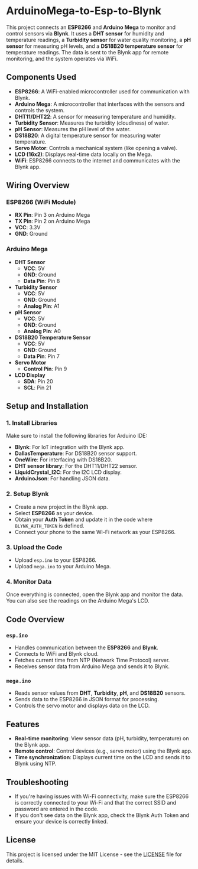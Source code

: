 # ArduinoMega-to-Esp-to-Blynk

This project connects an **ESP8266** and **Arduino Mega** to monitor and control sensors via **Blynk**. It uses a **DHT sensor** for humidity and temperature readings, a **Turbidity sensor** for water quality monitoring, a **pH sensor** for measuring pH levels, and a **DS18B20 temperature sensor** for temperature readings. The data is sent to the Blynk app for remote monitoring, and the system operates via WiFi.

## Components Used

- **ESP8266**: A WiFi-enabled microcontroller used for communication with Blynk.
- **Arduino Mega**: A microcontroller that interfaces with the sensors and controls the system.
- **DHT11/DHT22**: A sensor for measuring temperature and humidity.
- **Turbidity Sensor**: Measures the turbidity (cloudiness) of water.
- **pH Sensor**: Measures the pH level of the water.
- **DS18B20**: A digital temperature sensor for measuring water temperature.
- **Servo Motor**: Controls a mechanical system (like opening a valve).
- **LCD (16x2)**: Displays real-time data locally on the Mega.
- **WiFi**: ESP8266 connects to the internet and communicates with the Blynk app.

## Wiring Overview

### ESP8266 (WiFi Module)
- **RX Pin**: Pin 3 on Arduino Mega
- **TX Pin**: Pin 2 on Arduino Mega
- **VCC**: 3.3V
- **GND**: Ground

### Arduino Mega
- **DHT Sensor**
  - **VCC**: 5V
  - **GND**: Ground
  - **Data Pin**: Pin 8
- **Turbidity Sensor**
  - **VCC**: 5V
  - **GND**: Ground
  - **Analog Pin**: A1
- **pH Sensor**
  - **VCC**: 5V
  - **GND**: Ground
  - **Analog Pin**: A0
- **DS18B20 Temperature Sensor**
  - **VCC**: 5V
  - **GND**: Ground
  - **Data Pin**: Pin 7
- **Servo Motor**
  - **Control Pin**: Pin 9
- **LCD Display**
  - **SDA**: Pin 20
  - **SCL**: Pin 21

## Setup and Installation

### 1. Install Libraries

Make sure to install the following libraries for Arduino IDE:
- **Blynk**: For IoT integration with the Blynk app.
- **DallasTemperature**: For DS18B20 sensor support.
- **OneWire**: For interfacing with DS18B20.
- **DHT sensor library**: For the DHT11/DHT22 sensor.
- **LiquidCrystal_I2C**: For the I2C LCD display.
- **ArduinoJson**: For handling JSON data.

### 2. Setup Blynk
- Create a new project in the Blynk app.
- Select **ESP8266** as your device.
- Obtain your **Auth Token** and update it in the code where `BLYNK_AUTH_TOKEN` is defined.
- Connect your phone to the same Wi-Fi network as your ESP8266.

### 3. Upload the Code
- Upload `esp.ino` to your ESP8266.
- Upload `mega.ino` to your Arduino Mega.

### 4. Monitor Data
Once everything is connected, open the Blynk app and monitor the data. You can also see the readings on the Arduino Mega's LCD.

## Code Overview

### `esp.ino`
- Handles communication between the **ESP8266** and **Blynk**.
- Connects to WiFi and Blynk cloud.
- Fetches current time from NTP (Network Time Protocol) server.
- Receives sensor data from Arduino Mega and sends it to Blynk.

### `mega.ino`
- Reads sensor values from **DHT**, **Turbidity**, **pH**, and **DS18B20** sensors.
- Sends data to the ESP8266 in JSON format for processing.
- Controls the servo motor and displays data on the LCD.

## Features
- **Real-time monitoring**: View sensor data (pH, turbidity, temperature) on the Blynk app.
- **Remote control**: Control devices (e.g., servo motor) using the Blynk app.
- **Time synchronization**: Displays current time on the LCD and sends it to Blynk using NTP.

## Troubleshooting
- If you're having issues with Wi-Fi connectivity, make sure the ESP8266 is correctly connected to your Wi-Fi and that the correct SSID and password are entered in the code.
- If you don't see data on the Blynk app, check the Blynk Auth Token and ensure your device is correctly linked.

## License
This project is licensed under the MIT License - see the [LICENSE](LICENSE) file for details.
